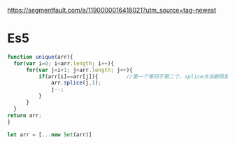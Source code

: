 https://segmentfault.com/a/1190000016418021?utm_source=tag-newest



# Es5

```js
function unique(arr){            
  for(var i=0; i<arr.length; i++){
      for(var j=i+1; j<arr.length; j++){
          if(arr[i]==arr[j]){         //第一个等同于第二个，splice方法删除第二个
              arr.splice(j,1);
              j--;
          }
      }
  }
return arr;
}
```



```js
let arr = [...new Set(arr)]
```

